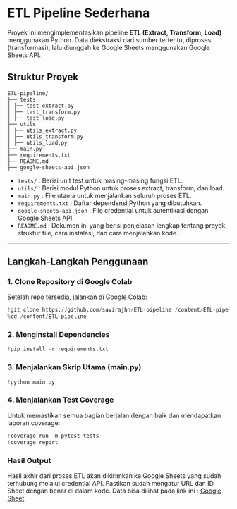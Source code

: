 # ETL Pipeline Sederhana

Proyek ini mengimplementasikan pipeline **ETL (Extract, Transform, Load)** menggunakan Python. Data diekstraksi dari sumber tertentu, diproses (transformasi), lalu diunggah ke Google Sheets menggunakan Google Sheets API.

## Struktur Proyek

    ETL-pipeline/
    ├── tests
    │ ├── test_extract.py
    │ ├── test_transform.py
    │ ├── test_load.py
    ├── utils
    │ ├── utils_extract.py
    │ ├── utils_transform.py
    │ ├── utils_load.py
    ├── main.py
    ├── requirements.txt
    ├── README.md
    ├── google-sheets-api.json


- `tests/` : Berisi unit test untuk masing-masing fungsi ETL.
- `utils/` : Berisi modul Python untuk proses extract, transform, dan load.
- `main.py` : File utama untuk menjalankan seluruh proses ETL.
- `requirements.txt` : Daftar dependensi Python yang dibutuhkan.
- `google-sheets-api.json` : File credential untuk autentikasi dengan Google Sheets API.
- `README.md` : Dokumen ini yang berisi penjelasan lengkap tentang proyek, struktur file, cara instalasi, dan cara menjalankan kode.
  
---

## Langkah-Langkah Penggunaan

### 1. Clone Repository di Google Colab
Setelah repo tersedia, jalankan di Google Colab:

```python
!git clone https://github.com/savirajhn/ETL-pipeline /content/ETL-pipeline
%cd /content/ETL-pipeline
```
### 2. Menginstall Dependencies
```python
!pip install -r requirements.txt
```

### 3. Menjalankan Skrip Utama (main.py)
```python
!python main.py
```
### 4. Menjalankan Test Coverage
Untuk memastikan semua bagian berjalan dengan baik dan mendapatkan laporan coverage:
```python
!coverage run -m pytest tests
!coverage report
```

### Hasil Output
Hasil akhir dari proses ETL akan dikirimkan ke Google Sheets yang sudah terhubung melalui credential API. Pastikan sudah mengatur URL dan ID Sheet dengan benar di dalam kode. Data bisa dilihat pada link ini :
[Google Sheet](https://docs.google.com/spreadsheets/d/1S4S_eH_7HNQ-Su2evTFauJYBA1KnZoSgL6Ii_yqPym8/edit?gid=0#gid=0)
